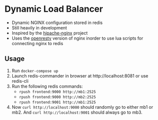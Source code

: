# Dynamic Load Balancer

- Dynamic NGINX configuration stored in redis
- Still heavily in development
- Inspired by the [hipache-nginx](https://github.com/samalba/hipache-nginx) project
- Uses the [openresty](https://openresty.org/en/) version of nginx inorder to use lua scripts for connecting nginx to redis


## Usage

1. Run `docker-compose up`
2. Launch redis-commander in browser at http://localhost:8081 or use redis-cli
3. Run the following redis commands:
    - `rpush frontend:9000 http://mb1:2525`
    - `rpush frontend:9000 http://mb2:2525`
    - `rpush frontend:9001 http://mb1:2525`
4. Now `curl http://localhost:9000` should randomly go to either mb1 or mb2. And `curl http://localhost:9001` should always go to mb3.

